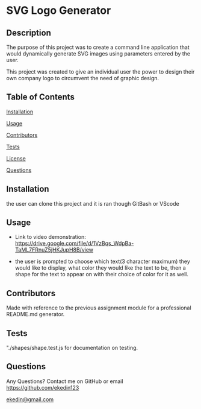 # SVG Logo Generator

  ## Description 

  The purpose of this project was to create a command line application that would dynamically generate SVG images using parameters entered by the user.

  This project was created to give an individual user the power to design their own company logo to circumvent the need of graphic design.

  ## Table of Contents

  [Installation](#installation)

  [Usage](#usage)

  [Contributors](#contributors)

  [Tests](#tests)

  [License](#license)

  [Questions](#questions)

  ## Installation

  the user can clone this project and it is ran though GitBash or VScode

  ## Usage 
   - Link to video demonstration: https://drive.google.com/file/d/1VzBqs_WdpBa-TaML7FRnuZ5jHKJupH8B/view
  
   - the user is prompted to choose which text(3 character maximum) they would like to display, what color they would like the text to be, then a shape for the text to appear on with their choice of color for it as well.

  ## Contributors 

  Made with reference to the previous assignment module for a professional README.md generator.

  ## Tests 

  "./shapes/shape.test.js for documentation on testing.

  ## Questions 

  Any Questions? Contact me on GitHub or email
  https://github.com/ekedin123 

  ekedin@gmail.com